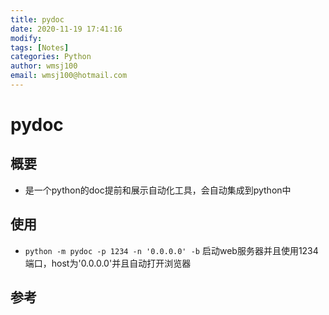 ```yaml
---
title: pydoc
date: 2020-11-19 17:41:16
modify: 
tags: [Notes]
categories: Python
author: wmsj100
email: wmsj100@hotmail.com
---
```


# pydoc

## 概要

- 是一个python的doc提前和展示自动化工具，会自动集成到python中

## 使用

- `python -m pydoc -p 1234 -n '0.0.0.0' -b` 启动web服务器并且使用1234端口，host为'0.0.0.0'并且自动打开浏览器

## 参考

